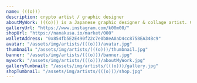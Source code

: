 ```yaml
---
name: (((o)))
description: crypto artist / graphic designer
aboutMyWork: (((o))) is a Japanese graphic designer & collage artist. Crypto art is created by digital expression, analog collage and painting.
galleryUrl: "https://www.instagram.com/k00m00/"
shopUrl: "https://nanakusa.io/market/000"
walletAddress: "0x854fb5E2E490f22c7e0b8eA0aD4cc8758EA34Bc9"
avatar: "/assets/img/artists/(((o)))/avatar.jpg"
thumbnail: "/assets/img/artists/(((o)))/thumbnail.jpg"
banner: "/assets/img/artists/(((o)))/banner.jpg"
mywork: "/assets/img/artists/(((o)))/aboutMyWork.jpg"
galleryTumbnail: "/assets/img/artists/(((o)))/gallery.jpg"
shopTumbnail: "/assets/img/artists/(((o)))/shop.jpg"
---
```

